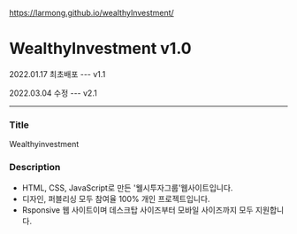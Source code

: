 https://larmong.github.io/wealthyInvestment/

# WealthyInvestment v1.0
2022.01.17 최초배포 --- v1.1

2022.03.04 수정 --- v2.1


-------------------------------------------------


### Title
Wealthyinvestment


### Description
- HTML, CSS, JavaScript로 만든 '웰시투자그룹'웹사이트입니다.
- 디자인, 퍼블리싱 모두 참여율 100% 개인 프로젝트입니다.
- Rsponsive 웹 사이트이며 데스크탑 사이즈부터 모바일 사이즈까지 모두 지원합니다.